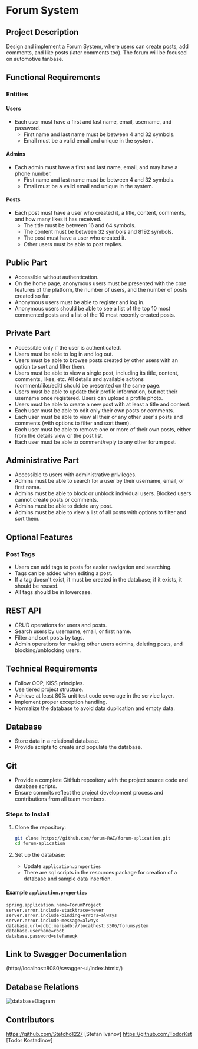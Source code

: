 # Forum System
 
## Project Description
Design and implement a Forum System, where users can create posts, add comments, and like posts (later comments too). The forum will be focused on automotive fanbase.
 
## Functional Requirements
 
### Entities
 
#### Users
- Each user must have a first and last name, email, username, and password.
    - First name and last name must be between 4 and 32 symbols.
    - Email must be a valid email and unique in the system.
 
#### Admins
- Each admin must have a first and last name, email, and may have a phone number.
    - First name and last name must be between 4 and 32 symbols.
    - Email must be a valid email and unique in the system.
 
#### Posts
- Each post must have a user who created it, a title, content, comments, and how many likes it has received.
    - The title must be between 16 and 64 symbols.
    - The content must be between 32 symbols and 8192 symbols.
    - The post must have a user who created it.
    - Other users must be able to post replies.
 
## Public Part
- Accessible without authentication.
- On the home page, anonymous users must be presented with the core features of the platform, the number of users, and the number of posts created so far.
- Anonymous users must be able to register and log in.
- Anonymous users should be able to see a list of the top 10 most commented posts and a list of the 10 most recently created posts.
 
## Private Part
- Accessible only if the user is authenticated.
- Users must be able to log in and log out.
- Users must be able to browse posts created by other users with an option to sort and filter them.
- Users must be able to view a single post, including its title, content, comments, likes, etc. All details and available actions (comment/like/edit) should be presented on the same page.
- Users must be able to update their profile information, but not their username once registered. Users can upload a profile photo.
- Users must be able to create a new post with at least a title and content.
- Each user must be able to edit only their own posts or comments.
- Each user must be able to view all their or any other user's posts and comments (with options to filter and sort them).
- Each user must be able to remove one or more of their own posts, either from the details view or the post list.
- Each user must be able to comment/reply to any other forum post.
 
## Administrative Part
- Accessible to users with administrative privileges.
- Admins must be able to search for a user by their username, email, or first name.
- Admins must be able to block or unblock individual users. Blocked users cannot create posts or comments.
- Admins must be able to delete any post.
- Admins must be able to view a list of all posts with options to filter and sort them.
 
## Optional Features
 
### Post Tags
- Users can add tags to posts for easier navigation and searching.
- Tags can be added when editing a post.
- If a tag doesn't exist, it must be created in the database; if it exists, it should be reused.
- All tags should be in lowercase.
 
## REST API
- CRUD operations for users and posts.
- Search users by username, email, or first name.
- Filter and sort posts by tags.
- Admin operations for making other users admins, deleting posts, and blocking/unblocking users. 
## Technical Requirements
- Follow OOP, KISS principles.
- Use tiered project structure.
- Achieve at least 80% unit test code coverage in the service layer.
- Implement proper exception handling.
- Normalize the database to avoid data duplication and empty data.
 
## Database
- Store data in a relational database.
- Provide scripts to create and populate the database.
 
## Git
- Provide a complete GitHub repository with the project source code and database scripts.
- Ensure commits reflect the project development process and contributions from all team members.
 
 
### Steps to Install
1. Clone the repository:
    ```bash
    git clone https://github.com/forum-RAI/forum-aplication.git
    cd forum-aplication
    ```
 
2. Set up the database:
    - Update `application.properties`
    - There are sql scripts in the resources package for creation of a database and sample data insertion.
 
#### Example `application.properties`
```
spring.application.name=ForumProject
server.error.include-stacktrace=never
server.error.include-binding-errors=always
server.error.include-message=always
database.url=jdbc:mariadb://localhost:3306/forumsystem
database.username=root
database.password=stefaneqk
```
 
## Link to Swagger Documentation
(http://localhost:8080/swagger-ui/index.html#/)
 
## Database Relations
![databaseDiagram](https://github.com/user-attachments/assets/7612f1d0-05a4-44fe-9b2a-71016d53d8a0)

 
## Contributors
https://github.com/Stefcho1227 [Stefan Ivanov]
https://github.com/TodorKst [Todor Kostadinov]
